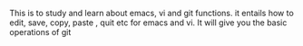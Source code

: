 This is to study and learn about emacs, vi and git functions.
it entails how to edit, save, copy, paste , quit etc for emacs and vi.
It will give you the basic operations of git
